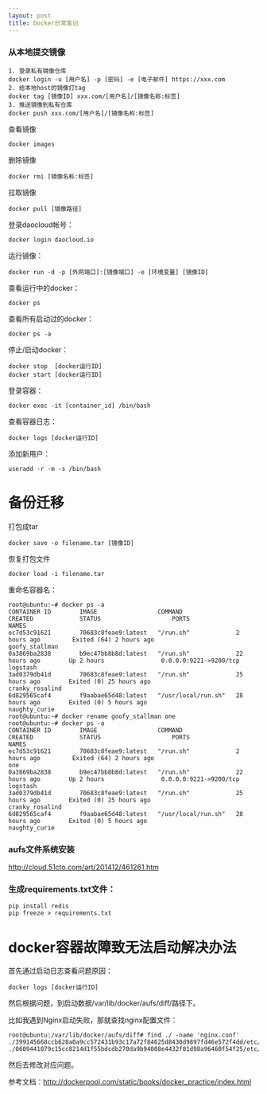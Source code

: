 ```yaml
---
layout: post
title: Docker日常笔记
---
```


### 从本地提交镜像
 
	1. 登录私有镜像仓库
	docker login -u [用户名] -p [密码] -e [电子邮件] https://xxx.com
	2. 给本地host的镜像打tag
	docker tag [镜像ID] xxx.com/[用户名]/[镜像名称:标签]
	3. 推送镜像到私有仓库
	docker push xxx.com/[用户名]/[镜像名称:标签]

查看镜像

	docker images

删除镜像

	docker rmi [镜像名称:标签]

拉取镜像

	docker pull [镜像路径]

登录daocloud帐号：

	docker login daocloud.io

运行镜像：

	docker run -d -p [外网端口]:[镜像端口] -e [环境变量] [镜像ID]


查看运行中的docker：

	docker ps

查看所有启动过的docker：

	docker ps -a

停止/启动docker：

	docker stop  [docker运行ID]
	docker start [docker运行ID]

登录容器：

	docker exec -it [container_id] /bin/bash

查看容器日志：

	docker logs [docker运行ID]

添加新用户：

	useradd -r -m -s /bin/bash

# 备份迁移

打包成tar

	docker save -o filename.tar [镜像ID]

恢复打包文件

	docker load -i filename.tar


重命名容器名：

	root@ubuntu:~# docker ps -a
	CONTAINER ID        IMAGE                 COMMAND               CREATED             STATUS                    PORTS                    NAMES
	ec7d53c91621        70683c8feae9:latest   "/run.sh"             2 hours ago         Exited (64) 2 hours ago                            goofy_stallman      
	0a3869ba2838        b9ec47bb8b8d:latest   "/run.sh"             22 hours ago        Up 2 hours                0.0.0.0:9221->9200/tcp   logstash            
	3ad0379db41d        70683c8feae9:latest   "/run.sh"             25 hours ago        Exited (0) 25 hours ago                            cranky_rosalind     
	6d829565caf4        f9aabae65d48:latest   "/usr/local/run.sh"   28 hours ago        Exited (0) 5 hours ago                             naughty_curie       
	root@ubuntu:~# docker rename goofy_stallman one
	root@ubuntu:~# docker ps -a
	CONTAINER ID        IMAGE                 COMMAND               CREATED             STATUS                    PORTS                    NAMES
	ec7d53c91621        70683c8feae9:latest   "/run.sh"             2 hours ago         Exited (64) 2 hours ago                            one                 
	0a3869ba2838        b9ec47bb8b8d:latest   "/run.sh"             22 hours ago        Up 2 hours                0.0.0.0:9221->9200/tcp   logstash            
	3ad0379db41d        70683c8feae9:latest   "/run.sh"             25 hours ago        Exited (0) 25 hours ago                            cranky_rosalind     
	6d829565caf4        f9aabae65d48:latest   "/usr/local/run.sh"   28 hours ago        Exited (0) 5 hours ago                             naughty_curie 


### aufs文件系统安装 ###

http://cloud.51cto.com/art/201412/461261.htm

### 生成requirements.txt文件： ###

    pip install redis
    pip freeze > requirements.txt

# docker容器故障致无法启动解决办法

首先通过启动日志查看问题原因：

	docker logs [docker运行ID]

然后根据问题，到启动数据/var/lib/docker/aufs/diff/路径下。

比如我遇到Nginx启动失败，那就查找nginx配置文件：

	root@ubuntu:/var/lib/docker/aufs/diff# find ./ -name 'nginx.conf'
	./399145668ccb628a0a9cc572431b93c17a72f84625d8430d9897fd46e572f4dd/etc/nginx/nginx.conf
	./0609441079c15cc8214d1f55bdcdb270da9b94008e4432f81d98a96460f54f25/etc/nginx/nginx.conf

然后去修改对应问题。


参考文档：http://dockerpool.com/static/books/docker_practice/index.html